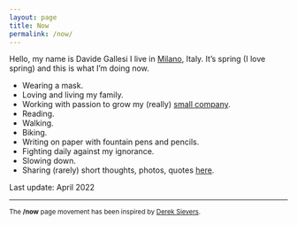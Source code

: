 ```yaml
---
layout: page
title: Now
permalink: /now/
---
```


Hello, my name is Davide Gallesi I live in [Milano](https://en.wikipedia.org/wiki/Milan), Italy. It’s spring (I love spring) and this is what I’m doing now.

- Wearing a mask.
- Loving and living my family.
- Working with passion to grow my (really) [small company](http://www.nexo.me/).
- Reading.
- Walking.
- Biking.
- Writing on paper with fountain pens and pencils.
- Fighting daily against my ignorance.
- Slowing down.
- Sharing (rarely) short thoughts, photos, quotes [here](https://www.twitter.com/davidegallesi).

Last update: April 2022


***

<small>The **/now** page movement has been inspired by [Derek Sievers](https://sivers.org/nowff).</small>

